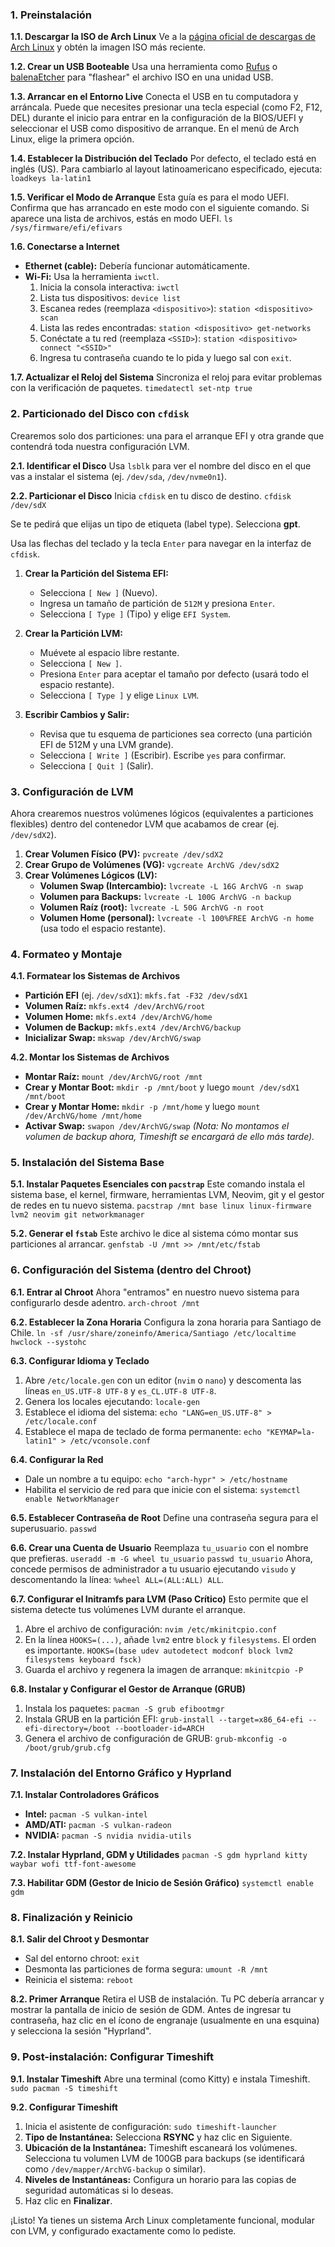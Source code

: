 ### **1. Preinstalación**

**1.1. Descargar la ISO de Arch Linux**
Ve a la [página oficial de descargas de Arch Linux](https://archlinux.org/download/) y obtén la imagen ISO más reciente.

**1.2. Crear un USB Booteable**
Usa una herramienta como [Rufus](https://rufus.ie/) o [balenaEtcher](https://www.balena.io/etcher/) para "flashear" el archivo ISO en una unidad USB.

**1.3. Arrancar en el Entorno Live**
Conecta el USB en tu computadora y arráncala. Puede que necesites presionar una tecla especial (como F2, F12, DEL) durante el inicio para entrar en la configuración de la BIOS/UEFI y seleccionar el USB como dispositivo de arranque. En el menú de Arch Linux, elige la primera opción.

**1.4. Establecer la Distribución del Teclado**
Por defecto, el teclado está en inglés (US). Para cambiarlo al layout latinoamericano especificado, ejecuta:
`loadkeys la-latin1`

**1.5. Verificar el Modo de Arranque**
Esta guía es para el modo UEFI. Confirma que has arrancado en este modo con el siguiente comando. Si aparece una lista de archivos, estás en modo UEFI.
`ls /sys/firmware/efi/efivars`

**1.6. Conectarse a Internet**

- **Ethernet (cable):** Debería funcionar automáticamente.
- **Wi-Fi:** Usa la herramienta `iwctl`.
  1.  Inicia la consola interactiva: `iwctl`
  2.  Lista tus dispositivos: `device list`
  3.  Escanea redes (reemplaza `<dispositivo>`): `station <dispositivo> scan`
  4.  Lista las redes encontradas: `station <dispositivo> get-networks`
  5.  Conéctate a tu red (reemplaza `<SSID>`): `station <dispositivo> connect "<SSID>"`
  6.  Ingresa tu contraseña cuando te lo pida y luego sal con `exit`.

**1.7. Actualizar el Reloj del Sistema**
Sincroniza el reloj para evitar problemas con la verificación de paquetes.
`timedatectl set-ntp true`


### **2. Particionado del Disco con `cfdisk`**

Crearemos solo dos particiones: una para el arranque EFI y otra grande que contendrá toda nuestra configuración LVM.

**2.1. Identificar el Disco**
Usa `lsblk` para ver el nombre del disco en el que vas a instalar el sistema (ej. `/dev/sda`, `/dev/nvme0n1`).

**2.2. Particionar el Disco**
Inicia `cfdisk` en tu disco de destino.
`cfdisk /dev/sdX`

Se te pedirá que elijas un tipo de etiqueta (label type). Selecciona **gpt**.

Usa las flechas del teclado y la tecla `Enter` para navegar en la interfaz de `cfdisk`.

1.  **Crear la Partición del Sistema EFI:**
    - Selecciona `[ New ]` (Nuevo).
    - Ingresa un tamaño de partición de `512M` y presiona `Enter`.
    - Selecciona `[ Type ]` (Tipo) y elige `EFI System`.

2.  **Crear la Partición LVM:**
    - Muévete al espacio libre restante.
    - Selecciona `[ New ]`.
    - Presiona `Enter` para aceptar el tamaño por defecto (usará todo el espacio restante).
    - Selecciona `[ Type ]` y elige `Linux LVM`.

3.  **Escribir Cambios y Salir:**
    - Revisa que tu esquema de particiones sea correcto (una partición EFI de 512M y una LVM grande).
    - Selecciona `[ Write ]` (Escribir). Escribe `yes` para confirmar.
    - Selecciona `[ Quit ]` (Salir).

### **3. Configuración de LVM**

Ahora crearemos nuestros volúmenes lógicos (equivalentes a particiones flexibles) dentro del contenedor LVM que acabamos de crear (ej. `/dev/sdX2`).

1.  **Crear Volumen Físico (PV):** `pvcreate /dev/sdX2`
2.  **Crear Grupo de Volúmenes (VG):** `vgcreate ArchVG /dev/sdX2`
3.  **Crear Volúmenes Lógicos (LV):**
    - **Volumen Swap (Intercambio):** `lvcreate -L 16G ArchVG -n swap`
    - **Volumen para Backups:** `lvcreate -L 100G ArchVG -n backup`
    - **Volumen Raíz (root):** `lvcreate -L 50G ArchVG -n root`
    - **Volumen Home (personal):** `lvcreate -l 100%FREE ArchVG -n home` (usa todo el espacio restante).

### **4. Formateo y Montaje**

**4.1. Formatear los Sistemas de Archivos**

- **Partición EFI** (ej. `/dev/sdX1`): `mkfs.fat -F32 /dev/sdX1`
- **Volumen Raíz:** `mkfs.ext4 /dev/ArchVG/root`
- **Volumen Home:** `mkfs.ext4 /dev/ArchVG/home`
- **Volumen de Backup:** `mkfs.ext4 /dev/ArchVG/backup`
- **Inicializar Swap:** `mkswap /dev/ArchVG/swap`

**4.2. Montar los Sistemas de Archivos**

- **Montar Raíz:** `mount /dev/ArchVG/root /mnt`
- **Crear y Montar Boot:** `mkdir -p /mnt/boot` y luego `mount /dev/sdX1 /mnt/boot`
- **Crear y Montar Home:** `mkdir -p /mnt/home` y luego `mount /dev/ArchVG/home /mnt/home`
- **Activar Swap:** `swapon /dev/ArchVG/swap`
  _(Nota: No montamos el volumen de backup ahora, Timeshift se encargará de ello más tarde)._

### **5. Instalación del Sistema Base**

**5.1. Instalar Paquetes Esenciales con `pacstrap`**
Este comando instala el sistema base, el kernel, firmware, herramientas LVM, Neovim, git y el gestor de redes en tu nuevo sistema.
`pacstrap /mnt base linux linux-firmware lvm2 neovim git networkmanager`

**5.2. Generar el `fstab`**
Este archivo le dice al sistema cómo montar sus particiones al arrancar.
`genfstab -U /mnt >> /mnt/etc/fstab`

### **6. Configuración del Sistema (dentro del Chroot)**

**6.1. Entrar al Chroot**
Ahora "entramos" en nuestro nuevo sistema para configurarlo desde adentro.
`arch-chroot /mnt`

**6.2. Establecer la Zona Horaria**
Configura la zona horaria para Santiago de Chile.
`ln -sf /usr/share/zoneinfo/America/Santiago /etc/localtime`
`hwclock --systohc`

**6.3. Configurar Idioma y Teclado**

1.  Abre `/etc/locale.gen` con un editor (`nvim` o `nano`) y descomenta las líneas `en_US.UTF-8 UTF-8` y `es_CL.UTF-8 UTF-8`.
2.  Genera los locales ejecutando: `locale-gen`
3.  Establece el idioma del sistema: `echo "LANG=en_US.UTF-8" > /etc/locale.conf`
4.  Establece el mapa de teclado de forma permanente: `echo "KEYMAP=la-latin1" > /etc/vconsole.conf`

**6.4. Configurar la Red**

- Dale un nombre a tu equipo: `echo "arch-hypr" > /etc/hostname`
- Habilita el servicio de red para que inicie con el sistema: `systemctl enable NetworkManager`

**6.5. Establecer Contraseña de Root**
Define una contraseña segura para el superusuario.
`passwd`

**6.6. Crear una Cuenta de Usuario**
Reemplaza `tu_usuario` con el nombre que prefieras.
`useradd -m -G wheel tu_usuario`
`passwd tu_usuario`
Ahora, concede permisos de administrador a tu usuario ejecutando `visudo` y descomentando la línea: `%wheel ALL=(ALL:ALL) ALL`.

**6.7. Configurar el Initramfs para LVM (Paso Crítico)**
Esto permite que el sistema detecte tus volúmenes LVM durante el arranque.

1.  Abre el archivo de configuración: `nvim /etc/mkinitcpio.conf`
2.  En la línea `HOOKS=(...)`, añade `lvm2` entre `block` y `filesystems`. El orden es importante.
    `HOOKS=(base udev autodetect modconf block lvm2 filesystems keyboard fsck)`
3.  Guarda el archivo y regenera la imagen de arranque: `mkinitcpio -P`

**6.8. Instalar y Configurar el Gestor de Arranque (GRUB)**

1.  Instala los paquetes: `pacman -S grub efibootmgr`
2.  Instala GRUB en la partición EFI: `grub-install --target=x86_64-efi --efi-directory=/boot --bootloader-id=ARCH`
3.  Genera el archivo de configuración de GRUB: `grub-mkconfig -o /boot/grub/grub.cfg`

### **7. Instalación del Entorno Gráfico y Hyprland**

**7.1. Instalar Controladores Gráficos**

- **Intel:** `pacman -S vulkan-intel`
- **AMD/ATI:** `pacman -S vulkan-radeon`
- **NVIDIA:** `pacman -S nvidia nvidia-utils`

**7.2. Instalar Hyprland, GDM y Utilidades**
`pacman -S gdm hyprland kitty waybar wofi ttf-font-awesome`

**7.3. Habilitar GDM (Gestor de Inicio de Sesión Gráfico)**
`systemctl enable gdm`

### **8. Finalización y Reinicio**

**8.1. Salir del Chroot y Desmontar**

- Sal del entorno chroot: `exit`
- Desmonta las particiones de forma segura: `umount -R /mnt`
- Reinicia el sistema: `reboot`

**8.2. Primer Arranque**
Retira el USB de instalación. Tu PC debería arrancar y mostrar la pantalla de inicio de sesión de GDM. Antes de ingresar tu contraseña, haz clic en el ícono de engranaje (usualmente en una esquina) y selecciona la sesión "Hyprland".

### **9. Post-instalación: Configurar Timeshift**

**9.1. Instalar Timeshift**
Abre una terminal (como Kitty) e instala Timeshift.
`sudo pacman -S timeshift`

**9.2. Configurar Timeshift**

1.  Inicia el asistente de configuración: `sudo timeshift-launcher`
2.  **Tipo de Instantánea:** Selecciona **RSYNC** y haz clic en Siguiente.
3.  **Ubicación de la Instantánea:** Timeshift escaneará los volúmenes. Selecciona tu volumen LVM de 100GB para backups (se identificará como `/dev/mapper/ArchVG-backup` o similar).
4.  **Niveles de Instantáneas:** Configura un horario para las copias de seguridad automáticas si lo deseas.
5.  Haz clic en **Finalizar**.

¡Listo! Ya tienes un sistema Arch Linux completamente funcional, modular con LVM, y configurado exactamente como lo pediste.
